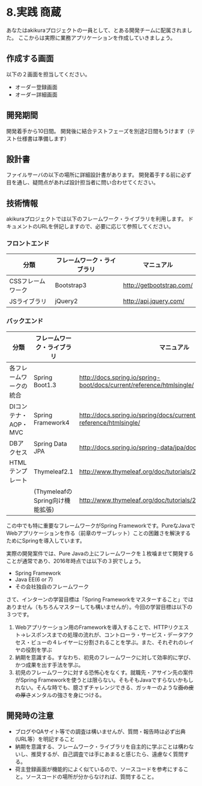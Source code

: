 # 8.実践 商蔵

あなたはakikuraプロジェクトの一員として、とある開発チームに配属されました。
ここからは実際に業務アプリケーションを作成していきましょう。

## 作成する画面
以下の２画面を担当してください。
- オーダー登録画面
- オーダー詳細画面

## 開発期間
開発着手から10日間。
開発後に結合テストフェーズを別途2日間もうけます（テスト仕様書は準備します）

## 設計書
ファイルサーバの以下の場所に詳細設計書があります。
開発着手する前に必ず目を通し、疑問点があれば設計担当者に問い合わせてください。

## 技術情報
akikuraプロジェクトでは以下のフレームワーク・ライブラリを利用します。
ドキュメントのURLを併記しますので、必要に応じて参照してください。

### フロントエンド
| 分類 | フレームワーク・ライブラリ | マニュアル |
| -- | -- | -- |
| CSSフレームワーク | Bootstrap3 | http://getbootstrap.com/ |
| JSライブラリ | jQuery2 | http://api.jquery.com/ |

### バックエンド
| 分類 | フレームワーク・ライブラリ | マニュアル |
| -- | -- | -- |
| 各フレームワークの統合 | Spring Boot1.3 | http://docs.spring.io/spring-boot/docs/current/reference/htmlsingle/ |
| DIコンテナ・AOP・MVC | Spring Framework4 | http://docs.spring.io/spring/docs/current/spring-framework-reference/htmlsingle/ |
| DBアクセス | Spring Data JPA | http://docs.spring.io/spring-data/jpa/docs/current/reference/html/ |
| HTMLテンプレート | Thymeleaf2.1 | http://www.thymeleaf.org/doc/tutorials/2.1/usingthymeleaf_ja.html |
| | (ThymeleafのSpring向け機能拡張) | http://www.thymeleaf.org/doc/tutorials/2.1/thymeleafspring.html |

この中でも特に重要なフレームワークがSpring Frameworkです。PureなJavaでWebアプリケーションを作る（前章のサーブレット）ことの困難さを解決するためにSpringを導入しています。

実際の開発案件では、Pure Javaの上にフレームワークを１枚噛ませて開発することが通常であり、2016年時点では以下の３択でしょう。

- Spring Framework
- Java EE(6 or 7)
- その会社独自のフレームワーク

さて、インターンの学習目標は「Spring Frameworkをマスターすること」ではありません（もちろんマスターしても構いませんが）。今回の学習目標は以下の３つです。

1. Webアプリケーション用のFrameworkを導入することで、HTTPリクエスト->レスポンスまでの処理の流れが、コントローラ・サービス・データアクセス・ビューの４レイヤーに分割されることを学ぶ。また、それぞれのレイヤの役割を学ぶ
2. 納期を意識する。すなわち、初見のフレームワークに対して効率的に学び、かつ成果を出す手法を学ぶ。
3. 初見のフレームワークに対する恐怖心をなくす。就職先・アサイン先の案件がSpring Frameworkを使うとは限らない。そもそもJavaですらないかもしれない。そんな時でも、臆さずチャレンジできる、ガッキーのような~~面の皮の厚さ~~メンタルの強さを身につける。

## 開発時の注意
- ブログやQAサイト等での調査は構いませんが、質問・報告時は必ず出典(URL等）を明記すること
- 納期を意識する、フレームワーク・ライブラリを自主的に学ぶことは構わないし、推奨するが、自己調査では手にあまると感じたら、遠慮なく質問する。
- 荷主登録画面が機能的によく似ているので、ソースコードを参考にすること。ソースコードの場所が分からなければ、質問すること。
